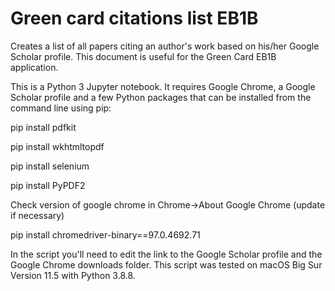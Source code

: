 # Green card citations list EB1B
Creates a list of all papers citing an author's work based on his/her Google Scholar profile. This document is useful for the Green Card EB1B application.

This is a Python 3 Jupyter notebook. It requires Google Chrome, a Google Scholar profile and a few Python packages that can be installed from the command line using pip:

pip install pdfkit

pip install wkhtmltopdf

pip install selenium

pip install PyPDF2

Check version of google chrome in Chrome->About Google Chrome (update if necessary)

pip install chromedriver-binary==97.0.4692.71

In the script you'll need to edit the link to the Google Scholar profile and the Google Chrome downloads folder. This script was tested on macOS Big Sur Version 11.5 with Python 3.8.8.
